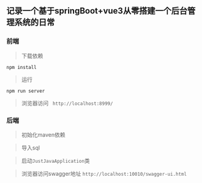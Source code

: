 ## 记录一个基于springBoot+vue3从零搭建一个后台管理系统的日常

### 前端

>下载依赖

```
npm install
```

>运行

``` 
npm run server
```
>浏览器访问 ` http://localhost:8999/`

### 后端

>初始化maven依赖

>导入sql

>启动`JustJavaApplication`类

> 浏览器访问swagger地址 `http://localhost:10010/swagger-ui.html`
